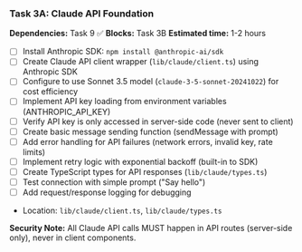 ### Task 3A: Claude API Foundation
**Dependencies:** Task 9 ✅
**Blocks:** Task 3B
**Estimated time:** 1-2 hours

- [ ] Install Anthropic SDK: `npm install @anthropic-ai/sdk`
- [ ] Create Claude API client wrapper (`lib/claude/client.ts`) using Anthropic SDK
- [ ] Configure to use Sonnet 3.5 model (`claude-3-5-sonnet-20241022`) for cost efficiency
- [ ] Implement API key loading from environment variables (ANTHROPIC_API_KEY)
- [ ] Verify API key is only accessed in server-side code (never sent to client)
- [ ] Create basic message sending function (sendMessage with prompt)
- [ ] Add error handling for API failures (network errors, invalid key, rate limits)
- [ ] Implement retry logic with exponential backoff (built-in to SDK)
- [ ] Create TypeScript types for API responses (`lib/claude/types.ts`)
- [ ] Test connection with simple prompt ("Say hello")
- [ ] Add request/response logging for debugging
- Location: `lib/claude/client.ts`, `lib/claude/types.ts`

**Security Note:** All Claude API calls MUST happen in API routes (server-side only), never in client components.
